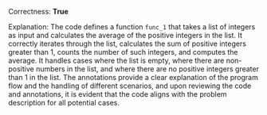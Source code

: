 Correctness: **True**

Explanation: The code defines a function `func_1` that takes a list of integers as input and calculates the average of the positive integers in the list. It correctly iterates through the list, calculates the sum of positive integers greater than 1, counts the number of such integers, and computes the average. It handles cases where the list is empty, where there are non-positive numbers in the list, and where there are no positive integers greater than 1 in the list. The annotations provide a clear explanation of the program flow and the handling of different scenarios, and upon reviewing the code and annotations, it is evident that the code aligns with the problem description for all potential cases.